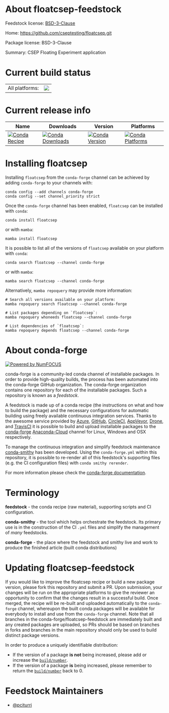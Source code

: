 About floatcsep-feedstock
=========================

Feedstock license: [BSD-3-Clause](https://github.com/conda-forge/floatcsep-feedstock/blob/main/LICENSE.txt)

Home: https://github.com/cseptesting/floatcsep.git

Package license: BSD-3-Clause

Summary: CSEP Floating Experiment application

Current build status
====================


<table><tr><td>All platforms:</td>
    <td>
      <a href="https://dev.azure.com/conda-forge/feedstock-builds/_build/latest?definitionId=19856&branchName=main">
        <img src="https://dev.azure.com/conda-forge/feedstock-builds/_apis/build/status/floatcsep-feedstock?branchName=main">
      </a>
    </td>
  </tr>
</table>

Current release info
====================

| Name | Downloads | Version | Platforms |
| --- | --- | --- | --- |
| [![Conda Recipe](https://img.shields.io/badge/recipe-floatcsep-green.svg)](https://anaconda.org/conda-forge/floatcsep) | [![Conda Downloads](https://img.shields.io/conda/dn/conda-forge/floatcsep.svg)](https://anaconda.org/conda-forge/floatcsep) | [![Conda Version](https://img.shields.io/conda/vn/conda-forge/floatcsep.svg)](https://anaconda.org/conda-forge/floatcsep) | [![Conda Platforms](https://img.shields.io/conda/pn/conda-forge/floatcsep.svg)](https://anaconda.org/conda-forge/floatcsep) |

Installing floatcsep
====================

Installing `floatcsep` from the `conda-forge` channel can be achieved by adding `conda-forge` to your channels with:

```
conda config --add channels conda-forge
conda config --set channel_priority strict
```

Once the `conda-forge` channel has been enabled, `floatcsep` can be installed with `conda`:

```
conda install floatcsep
```

or with `mamba`:

```
mamba install floatcsep
```

It is possible to list all of the versions of `floatcsep` available on your platform with `conda`:

```
conda search floatcsep --channel conda-forge
```

or with `mamba`:

```
mamba search floatcsep --channel conda-forge
```

Alternatively, `mamba repoquery` may provide more information:

```
# Search all versions available on your platform:
mamba repoquery search floatcsep --channel conda-forge

# List packages depending on `floatcsep`:
mamba repoquery whoneeds floatcsep --channel conda-forge

# List dependencies of `floatcsep`:
mamba repoquery depends floatcsep --channel conda-forge
```


About conda-forge
=================

[![Powered by
NumFOCUS](https://img.shields.io/badge/powered%20by-NumFOCUS-orange.svg?style=flat&colorA=E1523D&colorB=007D8A)](https://numfocus.org)

conda-forge is a community-led conda channel of installable packages.
In order to provide high-quality builds, the process has been automated into the
conda-forge GitHub organization. The conda-forge organization contains one repository
for each of the installable packages. Such a repository is known as a *feedstock*.

A feedstock is made up of a conda recipe (the instructions on what and how to build
the package) and the necessary configurations for automatic building using freely
available continuous integration services. Thanks to the awesome service provided by
[Azure](https://azure.microsoft.com/en-us/services/devops/), [GitHub](https://github.com/),
[CircleCI](https://circleci.com/), [AppVeyor](https://www.appveyor.com/),
[Drone](https://cloud.drone.io/welcome), and [TravisCI](https://travis-ci.com/)
it is possible to build and upload installable packages to the
[conda-forge](https://anaconda.org/conda-forge) [Anaconda-Cloud](https://anaconda.org/)
channel for Linux, Windows and OSX respectively.

To manage the continuous integration and simplify feedstock maintenance
[conda-smithy](https://github.com/conda-forge/conda-smithy) has been developed.
Using the ``conda-forge.yml`` within this repository, it is possible to re-render all of
this feedstock's supporting files (e.g. the CI configuration files) with ``conda smithy rerender``.

For more information please check the [conda-forge documentation](https://conda-forge.org/docs/).

Terminology
===========

**feedstock** - the conda recipe (raw material), supporting scripts and CI configuration.

**conda-smithy** - the tool which helps orchestrate the feedstock.
                   Its primary use is in the construction of the CI ``.yml`` files
                   and simplify the management of *many* feedstocks.

**conda-forge** - the place where the feedstock and smithy live and work to
                  produce the finished article (built conda distributions)


Updating floatcsep-feedstock
============================

If you would like to improve the floatcsep recipe or build a new
package version, please fork this repository and submit a PR. Upon submission,
your changes will be run on the appropriate platforms to give the reviewer an
opportunity to confirm that the changes result in a successful build. Once
merged, the recipe will be re-built and uploaded automatically to the
`conda-forge` channel, whereupon the built conda packages will be available for
everybody to install and use from the `conda-forge` channel.
Note that all branches in the conda-forge/floatcsep-feedstock are
immediately built and any created packages are uploaded, so PRs should be based
on branches in forks and branches in the main repository should only be used to
build distinct package versions.

In order to produce a uniquely identifiable distribution:
 * If the version of a package **is not** being increased, please add or increase
   the [``build/number``](https://docs.conda.io/projects/conda-build/en/latest/resources/define-metadata.html#build-number-and-string).
 * If the version of a package **is** being increased, please remember to return
   the [``build/number``](https://docs.conda.io/projects/conda-build/en/latest/resources/define-metadata.html#build-number-and-string)
   back to 0.

Feedstock Maintainers
=====================

* [@pciturri](https://github.com/pciturri/)

